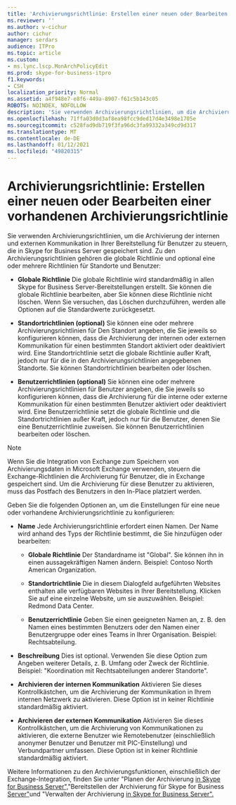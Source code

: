 ```yaml
---
title: 'Archivierungsrichtlinie: Erstellen einer neuen oder Bearbeiten einer vorhandenen Archivierungsrichtlinie'
ms.reviewer: ''
ms.author: v-cichur
author: cichur
manager: serdars
audience: ITPro
ms.topic: article
ms.custom:
- ms.lync.lscp.MonArchPolicyEdit
ms.prod: skype-for-business-itpro
f1.keywords:
- CSH
localization_priority: Normal
ms.assetid: a4f948e7-e8f6-449a-8907-f61c5b143c05
ROBOTS: NOINDEX, NOFOLLOW
description: 'Sie verwenden Archivierungsrichtlinien, um die Archivierung der internen und externen Kommunikation in Ihrer Bereitstellung für Benutzer zu steuern, die in Skype for Business Server gespeichert sind. Zu den Archivierungsrichtlinien gehören die globale Richtlinie und optional eine oder mehrere Richtlinien für Standorte und Benutzer:'
ms.openlocfilehash: 71ffa03d0d3af8ea98fcc9ded17d4e3498e1705e
ms.sourcegitcommit: c528fad9db719f3fa96dc3fa99332a349cd9d317
ms.translationtype: MT
ms.contentlocale: de-DE
ms.lasthandoff: 01/12/2021
ms.locfileid: "49820315"
---
```

# <a name="archiving-policy-create-new-or-edit-existing"></a>Archivierungsrichtlinie: Erstellen einer neuen oder Bearbeiten einer vorhandenen Archivierungsrichtlinie
 
Sie verwenden Archivierungsrichtlinien, um die Archivierung der internen und externen Kommunikation in Ihrer Bereitstellung für Benutzer zu steuern, die in Skype for Business Server gespeichert sind. Zu den Archivierungsrichtlinien gehören die globale Richtlinie und optional eine oder mehrere Richtlinien für Standorte und Benutzer:
  
- **Globale Richtlinie** Die globale Richtlinie wird standardmäßig in allen Skype for Business Server-Bereitstellungen erstellt. Sie können die globale Richtlinie bearbeiten, aber Sie können diese Richtlinie nicht löschen. Wenn Sie versuchen, das Löschen durchzuführen, werden alle Optionen auf die Standardwerte zurückgesetzt.
    
- **Standortrichtlinien (optional)** Sie können eine oder mehrere Archivierungsrichtlinien für Den Standort angeben, die Sie jeweils so konfigurieren können, dass die Archivierung der internen oder externen Kommunikation für einen bestimmten Standort aktiviert oder deaktiviert wird. Eine Standortrichtlinie setzt die globale Richtlinie außer Kraft, jedoch nur für die in den Archivierungsrichtlinien angegebenen Standorte. Sie können Standortrichtlinien bearbeiten oder löschen.
    
- **Benutzerrichtlinien (optional)** Sie können eine oder mehrere Archivierungsrichtlinien für Benutzer angeben, die Sie jeweils so konfigurieren können, dass die Archivierung für die interne oder externe Kommunikation für einen bestimmten Benutzer aktiviert oder deaktiviert wird. Eine Benutzerrichtlinie setzt die globale Richtlinie und die Standortrichtlinien außer Kraft, jedoch nur für die Benutzer, denen Sie eine Benutzerrichtlinie zuweisen. Sie können Benutzerrichtlinien bearbeiten oder löschen.
    
> [!NOTE]
> Wenn Sie die Integration von Exchange zum Speichern von Archivierungsdaten in Microsoft Exchange verwenden, steuern die Exchange-Richtlinien die Archivierung für Benutzer, die in Exchange gespeichert sind. Um die Archivierung für diese Benutzer zu aktivieren, muss das Postfach des Benutzers in den In-Place platziert werden. 
  
Geben Sie die folgenden Optionen an, um die Einstellungen für eine neue oder vorhandene Archivierungsrichtlinie zu konfigurieren:
- **Name** Jede Archivierungsrichtlinie erfordert einen Namen. Der Name wird anhand des Typs der Richtlinie bestimmt, die Sie hinzufügen oder bearbeiten:
    
  - **Globale Richtlinie** Der Standardname ist "Global". Sie können ihn in einen aussagekräftigen Namen ändern. Beispiel: Contoso North American Organization.
    
  - **Standortrichtlinie** Die in diesem Dialogfeld aufgeführten Websites enthalten alle verfügbaren Websites in Ihrer Bereitstellung. Klicken Sie auf eine einzelne Website, um sie auszuwählen. Beispiel: Redmond Data Center.
    
  - **Benutzerrichtlinie** Geben Sie einen geeigneten Namen an, z. B. den Namen eines bestimmten Benutzers oder den Namen einer Benutzergruppe oder eines Teams in Ihrer Organisation. Beispiel: Rechtsabteilung.
    
- **Beschreibung** Dies ist optional. Verwenden Sie diese Option zum Angeben weiterer Details, z. B. Umfang oder Zweck der Richtlinie. Beispiel: "Koordination mit Rechtsabteilungen anderer Standorte".
    
- **Archivieren der internen Kommunikation** Aktivieren Sie dieses Kontrollkästchen, um die Archivierung der Kommunikation in Ihrem internen Netzwerk zu aktivieren. Diese Option ist in keiner Richtlinie standardmäßig aktiviert.
    
- **Archivieren der externen Kommunikation** Aktivieren Sie dieses Kontrollkästchen, um die Archivierung von Kommunikationen zu aktivieren, die externe Benutzer wie Remotebenutzer (einschließlich anonymer Benutzer und Benutzer mit PIC-Einstellung) und Verbundpartner umfassen. Diese Option ist in keiner Richtlinie standardmäßig aktiviert.
    
Weitere Informationen zu den Archivierungsfunktionen, einschließlich der Exchange-Integration, finden Sie unter "Planen der Archivierung [in Skype for Business Server",](../../../plan-your-deployment/archiving/archiving.md)"Bereitstellen der Archivierung für Skype for Business [Server"](../../../deploy/deploy-archiving/deploy-archiving.md)und "Verwalten der Archivierung [in Skype for Business Server".](../../../manage/archiving/archiving.md)

